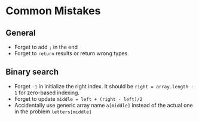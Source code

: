 # Common Mistakes

## General

* Forget to add `;` in the end
* Forget to `return` results or return wrong types

## Binary search

* Forget `-1` in initialize the right index. It should be `right = array.length - 1` for
zero-based indexing.
* Forget to update `middle = left + (right - left)/2`
* Accidentally use generic array name `a[middle]` instead of the actual one in the problem
`letters[middle]`